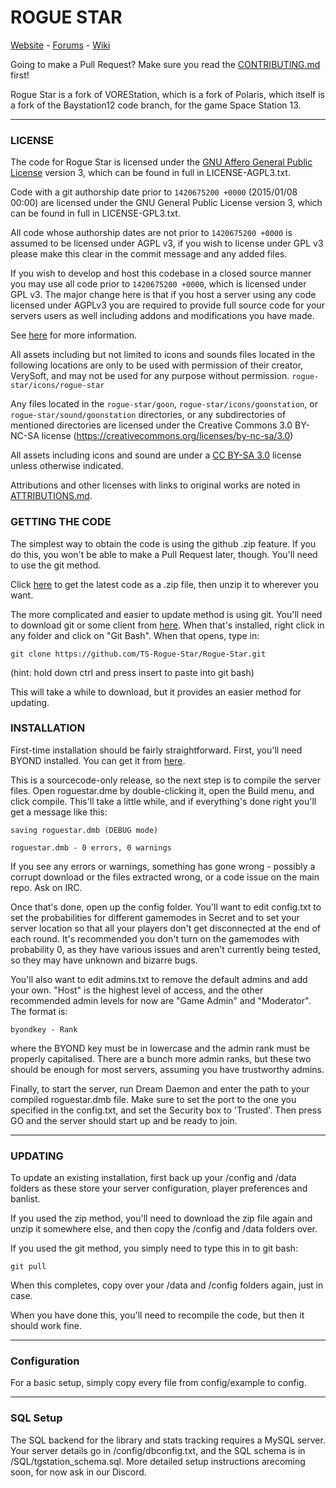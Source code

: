 # ROGUE STAR
[Website](https://rogue-star.net/) - [Forums](https://rogue-star.net/forums/index.php?sid=a270f1a1a2bdae63f0affd75af2fc4d6) - [Wiki](https://wiki.vore-station.net/)

Going to make a Pull Request? Make sure you read the [CONTRIBUTING.md](.github/CONTRIBUTING.md) first!

Rogue Star is a fork of VOREStation, which is a fork of Polaris, which itself is a fork of the Baystation12 code branch, for the game Space Station 13.

---

### LICENSE
The code for Rogue Star is licensed under the [GNU Affero General Public License](http://www.gnu.org/licenses/agpl.html) version 3, which can be found in full in LICENSE-AGPL3.txt.

Code with a git authorship date prior to `1420675200 +0000` (2015/01/08 00:00) are licensed under the GNU General Public License version 3, which can be found in full in LICENSE-GPL3.txt.

All code whose authorship dates are not prior to `1420675200 +0000` is assumed to be licensed under AGPL v3, if you wish to license under GPL v3 please make this clear in the commit message and any added files.

If you wish to develop and host this codebase in a closed source manner you may use all code prior to `1420675200 +0000`, which is licensed under GPL v3.  The major change here is that if you host a server using any code licensed under AGPLv3 you are required to provide full source code for your servers users as well including addons and modifications you have made.

See [here](https://www.gnu.org/licenses/why-affero-gpl.html) for more information.

All assets including but not limited to icons and sounds files located in the following locations are only to be used with permission of their creator, VerySoft, and may not be used for any purpose without permission.
`rogue-star/icons/rogue-star`

Any files located in the
`rogue-star/goon`,
`rogue-star/icons/goonstation`, or
`rogue-star/sound/goonstation`
directories, or any subdirectories of mentioned directories are licensed under the
Creative Commons 3.0 BY-NC-SA license
(https://creativecommons.org/licenses/by-nc-sa/3.0)

All assets including icons and sound are under a [CC BY-SA 3.0](http://creativecommons.org/licenses/by-sa/3.0/) license unless otherwise indicated.

Attributions and other licenses with links to original works are noted in [ATTRIBUTIONS.md](./ATTRIBUTIONS.md).

### GETTING THE CODE
The simplest way to obtain the code is using the github .zip feature. If you do this, you won't be able to make a Pull Request later, though. You'll need to use the git method.

Click [here](https://github.com/TS-Rogue-Star/Rogue-Star/archive/master.zip) to get the latest code as a .zip file, then unzip it to wherever you want.

The more complicated and easier to update method is using git.  You'll need to download git or some client from [here](http://git-scm.com/).  When that's installed, right click in any folder and click on "Git Bash".  When that opens, type in:

    git clone https://github.com/TS-Rogue-Star/Rogue-Star.git

(hint: hold down ctrl and press insert to paste into git bash)

This will take a while to download, but it provides an easier method for updating.

### INSTALLATION

First-time installation should be fairly straightforward.  First, you'll need BYOND installed.  You can get it from [here](http://www.byond.com/).

This is a sourcecode-only release, so the next step is to compile the server files.  Open roguestar.dme by double-clicking it, open the Build menu, and click compile.  This'll take a little while, and if everything's done right you'll get a message like this:

    saving roguestar.dmb (DEBUG mode)

    roguestar.dmb - 0 errors, 0 warnings

If you see any errors or warnings, something has gone wrong - possibly a corrupt download or the files extracted wrong, or a code issue on the main repo.  Ask on IRC.

Once that's done, open up the config folder.  You'll want to edit config.txt to set the probabilities for different gamemodes in Secret and to set your server location so that all your players don't get disconnected at the end of each round.  It's recommended you don't turn on the gamemodes with probability 0, as they have various issues and aren't currently being tested, so they may have unknown and bizarre bugs.

You'll also want to edit admins.txt to remove the default admins and add your own.  "Host" is the highest level of access, and the other recommended admin levels for now are "Game Admin" and "Moderator".  The format is:

    byondkey - Rank

where the BYOND key must be in lowercase and the admin rank must be properly capitalised.  There are a bunch more admin ranks, but these two should be enough for most servers, assuming you have trustworthy admins.

Finally, to start the server, run Dream Daemon and enter the path to your compiled roguestar.dmb file.  Make sure to set the port to the one you  specified in the config.txt, and set the Security box to 'Trusted'.  Then press GO and the server should start up and be ready to join.

---

### UPDATING

To update an existing installation, first back up your /config and /data folders
as these store your server configuration, player preferences and banlist.

If you used the zip method, you'll need to download the zip file again and unzip it somewhere else, and then copy the /config and /data folders over.

If you used the git method, you simply need to type this in to git bash:

    git pull

When this completes, copy over your /data and /config folders again, just in case.

When you have done this, you'll need to recompile the code, but then it should work fine.

---

### Configuration

For a basic setup, simply copy every file from config/example to config.

---

### SQL Setup

The SQL backend for the library and stats tracking requires a MySQL server.  Your server details go in /config/dbconfig.txt, and the SQL schema is in /SQL/tgstation_schema.sql.  More detailed setup instructions arecoming soon, for now ask in our Discord.
